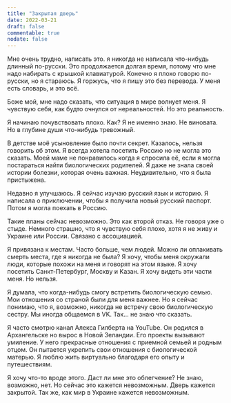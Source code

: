 ```yaml
---
title: "Закрытая дверь"
date: 2022-03-21
draft: false
commentable: true
nodate: false
---
```



Мне очень трудно, написать это. я никогда не написала что-нибудь длинный по-русски. Это продолжается долгая время, потому что мне надо набирать с крышкой клавиатурой. Конечно я плохо говорю по-русски, но я стараюсь. Я горжусь, что я пишу это без перевода. У меня есть словарь, и это всё.

Боже мой, мне надо сказать, что ситуация в мире волнует меня. Я чувствую себя, как будто очнулся от нереальностей. Но это реальность.

Я начинаю почувствовать плохо. Как? Я не именно знаю. Не виновата. Но в глубине души что-нибудь тревожный. 

В детстве моё усыновление было почти секрет. Казалось, нельзя говорить об этом. Я всегда хотела посетить Россию но не могла это сказать. Моей маме не понравилось когда я спросила её, если я могла постараться найти биологических родителей. Я даже не знала своей истории болезни, которая очень важная. Неудивительно, что я была пристыжена.

Недавно я улучшаюсь. Я сейчас изучаю русский язык и историю. Я написала о приключении, чтобы я получила новый русский паспорт. Потом я могла поехать в Россию. 

Такие планы сейчас невозможно. Это как второй отказ. Не говоря уже о стыде. Немного страшно, что я чувствую себя плохо, хотя я не живу и Украине или России.  Связано с ассоциацией.

Я привязана к местам. Часто больше, чем людей. Можно ли оплакивать смерть места, где я никогда не была? Я хочу, чтобы меня окружали люди, которые похожи на меня и говорят на этом языке. Я хочу посетить Санкт-Петербург, Москву и Казан. Я хочу видеть эти части меня. Но нельзя.

Я думала, что когда-нибудь смогу встретить биологическую семью. Мои отношения со страной были для меня важнее. Но я сейчас понимаю, что я, возможно, никогда не встречу свою биологическую сестру. Мы иногда общаемся в VK. Так... не знаю что сказать.

Я часто смотрю канал Алекса Гилберта на YouTube. Он родился в Архангельске но вырос в Новой Зеландии. Его проекты вызывают умиление. У него прекрасные отношения с приемной семьей и родным отцом. Он пытается укрепить свои отношения с биологической матерью. Я люблю жить виртуально благодаря его опыту и путешествиям. 

Я хочу что-то вроде этого. Даст ли мне это облегчение? Не знаю, возможно, нет. Но сейчас это кажется невозможным. Дверь кажется закрытой. Так же, как мир в Украине кажется невозможным.
